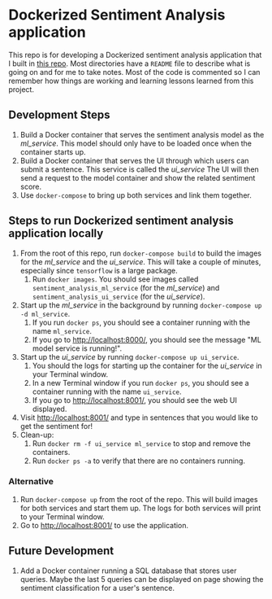 # Dockerized Sentiment Analysis application

This repo is for developing a Dockerized sentiment analysis application that I built in [this repo](https://github.com/bhavenp/deployable_sentiment_analysis/). Most directories have a `README` file to describe what is going on and for me to take notes. Most of the code is commented so I can remember how things are working and learning lessons learned from this project.

## Development Steps
1. Build a Docker container that serves the sentiment analysis model as the _ml_service_. This model should only have to be loaded once when the container starts up.
2. Build a Docker container that serves the UI through which users can submit a sentence. This service is called the _ui_service_ The UI will then send a request to the model container and show the related sentiment score.
3. Use `docker-compose` to bring up both services and link them together.

## Steps to run Dockerized sentiment analysis application locally
1. From the root of this repo, run `docker-compose build` to build the images for the _ml_service_ and the _ui_service_. This will take a couple of minutes, especially since `tensorflow` is a large package.
	1. Run `docker images`. You should see images called `sentiment_analysis_ml_service` (for the _ml_service_) and `sentiment_analysis_ui_service` (for the _ui_service_).
2. Start up the _ml_service_ in the background by running `docker-compose up -d ml_service`.
	1. If you run `docker ps`, you should see a container running with the name `ml_service`.
	2. If you go to [http://localhost:8000/](http://localhost:8000/), you should see the message "ML model service is running!".
3. Start up the _ui_service_ by running `docker-compose up ui_service`.
	1. You should the logs for starting up the container for the _ui_service_ in your Terminal window.
	2. In a new Terminal window if you run `docker ps`, you should see a container running with the name `ui_service`.
	2. If you go to [http://localhost:8001/](http://localhost:8001/), you should see the web UI displayed.
4. Visit [http://localhost:8001/](http://localhost:8001/) and type in sentences that you would like to get the sentiment for!
5. Clean-up:
	1. Run `docker rm -f ui_service ml_service` to stop and remove the containers.
	2. Run `docker ps -a` to verify that there are no containers running.

### Alternative
1. Run `docker-compose up` from the root of the repo. This will build images for both services and start them up. The logs for both services will print to your Terminal window.
2. Go to [http://localhost:8001/](http://localhost:8001/) to use the application.

## Future Development
1. Add a Docker container running a SQL database that stores user queries. Maybe the last 5 queries can be displayed on page showing the sentiment classification for a user's sentence.
